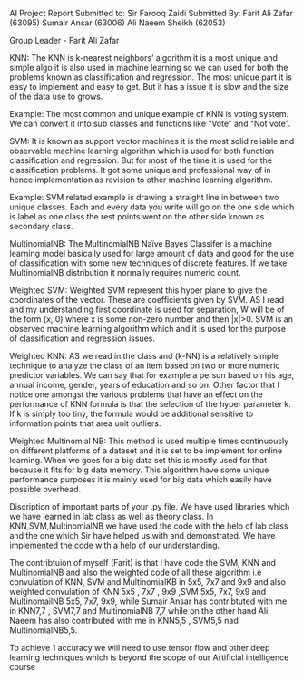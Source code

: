 

AI Project Report
Submitted to: Sir Farooq Zaidi 
Submitted By: Farit Ali Zafar (63095)
Sumair Ansar (63006)
Ali Naeem Sheikh (62053)

Group Leader - Farit Ali Zafar

KNN:
The KNN is k-nearest neighbors’ algorithm it is a most unique and simple algo it is also used in machine learning so we can used for both the problems known as classification and regression. The most unique part it is easy to implement and easy to get. But it has a issue it is slow and the size of the data use to grows.

Example:
The most common and unique example of KNN is voting system. We can convert it into sub classes and functions like “Vote” and “Not vote”.

SVM:
It is known as support vector machines it is the most solid reliable and observable machine learning algorithm which is used for both function classification and regression. But for most of the time it is used for the classification problems. It got some unique and professional way of in hence implementation as revision to other machine learning algorithm.


Example:
SVM related example is drawing a straight line in between two unique classes. Each and every data you write will go on the one side which is label as one class the rest points went on the other side known as secondary class.

MultinomialNB:
The MultinomialNB Naïve Bayes Classifer is a machine learning model basically used for large amount of data and good for the use of classification with some new techniques of discrete features. If we take MultinomialNB distribution it normally requires numeric count.

Weighted SVM:
Weighted SVM represent this hyper plane to give the coordinates of the vector. These are coefficients given by SVM.
AS I read and my understanding first coordinate is used for separation, W will be of the form (x, 0) where x is some non-zero number and then |x|>0.
SVM is an observed machine learning algorithm which and it is used for the purpose of classification and regression issues.


Weighted KNN:
AS we read in the class and (k-NN) is a relatively simple technique to analyze the class of an item based on two or more numeric predictor variables. We can say that for example a person based on his age, annual income, gender, years of education and so on. 
Other factor that I notice one amongst the various problems that have an effect on the performance of KNN formula is that the selection of the hyper parameter k. If k is simply too tiny, the formula would be additional sensitive to information points that area unit outliers.

Weighted Multinomial NB:
This method is used multiple times continuously on different platforms of a dataset and it is set to be implement for online learning. 
When we goes for a big data set this is mostly used for that because it fits for big data memory.
This algorithm have some unique performance purposes it is mainly used for big data which easily have possible overhead.

Discription of important parts of your .py file. 
We have used libraries which we have learned in lab class as well as theory class. In KNN,SVM,MultinomialNB we have used the code with the help of lab class and the one which Sir have helped us with and demonstrated. We have implemented the code with a help of our understanding.

The contribtuion of myself (Farit) is that I have code the SVM, KNN and MultinomialNB and also the weighted code of all these algorithm i.e convulation of KNN, SVM and MultinomialKB in 5x5, 7x7 and 9x9 and also weighted convulation of KNN 5x5 , 7x7 , 9x9 ,SVM 5x5, 7x7, 9x9 and MultinomailNB 5x5, 7x7, 9x9, while Sumair Ansar has contribtuted with me in KNN7,7 , SVM7,7 and MultinomialNB 7,7 while on the other hand Ali Naeem has also contributed with me in KNN5,5 , SVM5,5 nad MultinomialNB5,5.

To achieve 1 accuracy we will need to use tensor flow and other deep learning techniques which is beyond the scope of our Artificial intelligence course
